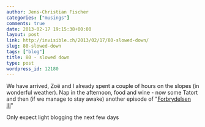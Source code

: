 ```yaml
---
author: Jens-Christian Fischer
categories: ["musings"]
comments: true
date: 2013-02-17 19:15:38+00:00
layout: post
link: http://invisible.ch/2013/02/17/80-slowed-down/
slug: 80-slowed-down
tags: ["blog"]
title: 80 - slowed down
type: post
wordpress_id: 12180
---
```


We have arrived, Zoë and I already spent a couple of hours on the slopes (in wonderful weather). Nap in the afternoon, food and wine - now some Tatort and then (if we manage to stay awake) another episode of "[Forbrydelsen III](http://en.wikipedia.org/wiki/The_Killing_(Danish_TV_series))" 


Only expect light blogging the next few days
